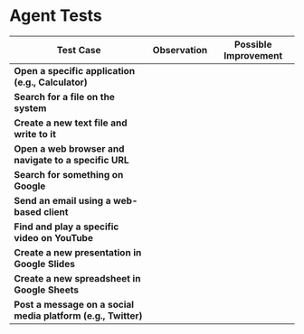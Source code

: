 # Agent Tests

| Test Case | Observation | Possible Improvement |
|---|---|---|
| **Open a specific application (e.g., Calculator)** | | |
| **Search for a file on the system** | | |
| **Create a new text file and write to it** | | |
| **Open a web browser and navigate to a specific URL** | | |
| **Search for something on Google** | | |
| **Send an email using a web-based client** | | |
| **Find and play a specific video on YouTube** | | |
| **Create a new presentation in Google Slides** | | |
| **Create a new spreadsheet in Google Sheets** | | |
| **Post a message on a social media platform (e.g., Twitter)** | | |

